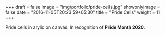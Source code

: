 +++
draft = false
image = "img/portfolio/pride-cells.jpg"
showonlyimage = false
date = "2016-11-05T20:23:59+05:30"
title = "Pride Cells"
weight = 11
+++

Pride cells in arylic on canvas. In recognition of **Pride Month 2020**.